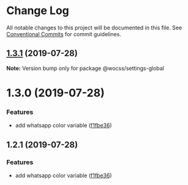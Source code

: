 # Change Log

All notable changes to this project will be documented in this file.
See [Conventional Commits](https://conventionalcommits.org) for commit guidelines.

## [1.3.1](https://github.com/wocss/wocss/compare/@wocss/settings-global@1.3.0...@wocss/settings-global@1.3.1) (2019-07-28)

**Note:** Version bump only for package @wocss/settings-global





# 1.3.0 (2019-07-28)


### Features

* add whatsapp color variable ([f1fbe36](https://github.com/wocss/wocss/commit/f1fbe36))





<a name="1.2.1"></a>
## 1.2.1 (2019-07-28)


### Features

* add whatsapp color variable ([f1fbe36](https://github.com/wocss/wocss/commit/f1fbe36))
